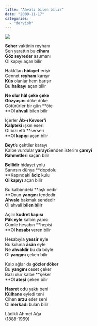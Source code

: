 ```yaml
---
title: "Ahvali bilen bilir"
date: "2009-11-17"
categories: 
  - "dervish"
---
```


![](/uploads/image/seher.jpg)  
  
**Seher** vaktinin reyhanı  
Sen yarattın bu **cihanı  
Göz seyreder** asumanı  
Ol kapıyı açan bilir

Hakk’tan **hidayet** erişir  
Cennet **reyhanı** karışır  
**Küs** olanlar hem barışır  
Bu **halkayı** açan bilir

**Ne olur hâl çeke çeke  
Gözyaşını** döke döke  
Götürürler bir gün **öte  
**Ol **ahvali** bilen bilir

İçerler **Âb-ı Kevser’i  
Kalpteki** ışkın eseri  
Ol bizi etti **serseri  
**Ol **kapıyı** açan bilir

**Beyt**’e çektiler karayı  
Kalbe vurdular **yarayı**Senden isterim **çareyi  
Rahmetleri** saçan bilir

**Bellidir** hidayet yolu  
Sanırsın dünya **dopdolu  
**Kapındaki **âciz** kulu  
**Ol kapıyı** açan bilir

Bu kalbimdeki **aşk nedir  
**Onun **yangını** tendedir  
**Ahvale** bakmak sendedir  
Ol ahvali **bilen bilir**

Açılır **kudret kapısı  
Pâk eyle** kalbin yapısı  
Cümle hesabın **hepisi  
**Ol **hesabı** veren bilir

Hesabıyla **yessir** eyle  
Bu kuluna **âsân** eyle  
Ne **ahvaldir** bu da böyle  
Ol **yangını** çeken bilir

Kalp ağlar da **gözler döker**  
Bu **yangını** ceset çeker  
Bazı olur kalbe **şeker  
**Ol **ateşi** çeken bilir  
  
**Hasret** odu yaktı beni  
**Külhane** eyledi teni  
Cihan **arzu** eder seni  
Ol **merkadı** bulan bilir  
  
Lâdikli Ahmet Ağa  
(1888-1969)
